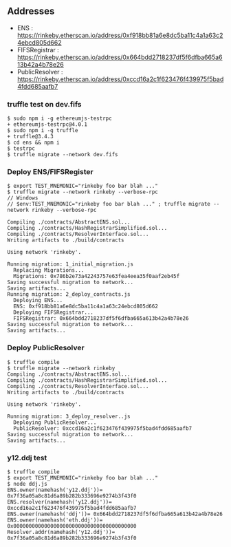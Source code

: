 ## Addresses

* ENS : https://rinkeby.etherscan.io/address/0xf918bb81a6e8dc5ba11c4a1a63c24ebcd805d662
* FIFSRegistrar : https://rinkeby.etherscan.io/address/0x664bdd2718237df5f6dfba665a613b42a4b78e26
* PublicResolver : https://rinkeby.etherscan.io/address/0xccd16a2c1f623476f439975f5bad4fdd685aafb7

### truffle test on dev.fifs 

```
$ sudo npm i -g ethereumjs-testrpc
+ ethereumjs-testrpc@4.0.1
$ sudo npm i -g truffle
+ truffle@3.4.3
$ cd ens && npm i 
$ testrpc
$ truffle migrate --network dev.fifs
```

### Deploy ENS/FIFSRegister


```
$ export TEST_MNEMONIC="rinkeby foo bar blah ..."
$ truffle migrate --network rinkeby --verbose-rpc
// Windows
// $env:TEST_MNEMONIC="rinkeby foo bar blah ..." ; truffle migrate --network rinkeby --verbose-rpc

Compiling ./contracts/AbstractENS.sol...
Compiling ./contracts/HashRegistrarSimplified.sol...
Compiling ./contracts/ResolverInterface.sol...
Writing artifacts to ./build/contracts

Using network 'rinkeby'.

Running migration: 1_initial_migration.js
  Replacing Migrations...
  Migrations: 0x786b2e73a42243757e63fea4eea35f0aaf2eb45f
Saving successful migration to network...
Saving artifacts...
Running migration: 2_deploy_contracts.js
  Deploying ENS...
  ENS: 0xf918bb81a6e8dc5ba11c4a1a63c24ebcd805d662
  Deploying FIFSRegistrar...
  FIFSRegistrar: 0x664bdd2718237df5f6dfba665a613b42a4b78e26
Saving successful migration to network...
Saving artifacts...
```
### Deploy PublicResolver

```
$ truffle compile
$ truffle migrate --network rinkeby
Compiling ./contracts/AbstractENS.sol...
Compiling ./contracts/HashRegistrarSimplified.sol...
Compiling ./contracts/ResolverInterface.sol...
Writing artifacts to ./build/contracts

Using network 'rinkeby'.

Running migration: 3_deploy_resolver..js
  Deploying PublicResolver...
  PublicResolver: 0xccd16a2c1f623476f439975f5bad4fdd685aafb7
Saving successful migration to network...
Saving artifacts...
```

### y12.ddj test

```
$ truffle compile
$ export TEST_MNEMONIC="rinkeby foo bar blah ..."
$ node ddj.js
ENS.owner(namehash('y12.ddj'))= 0x7f36a05a8c81d6a89b282b333696e9274b3f43f0
ENS.resolver(namehash('y12.ddj'))= 0xccd16a2c1f623476f439975f5bad4fdd685aafb7
ENS.owner(namehash('ddj'))= 0x664bdd2718237df5f6dfba665a613b42a4b78e26
ENS.owner(namehash('eth.ddj'))= 0x0000000000000000000000000000000000000000
Resolver.addr(namehash('y12.ddj'))= 0x7f36a05a8c81d6a89b282b333696e9274b3f43f0
```